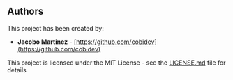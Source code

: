 ## Authors

This project has been created by:

- **Jacobo Martinez** - [https://github.com/cobidev](https://github.com/cobidev)

This project is licensed under the MIT License - see the [LICENSE.md](LICENSE.md) file for details
